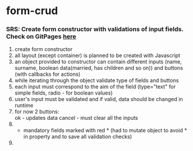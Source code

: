 # form-crud
### SRS: Create form constructor with validations of input fields. Check on GitPages [here](https://demiez.github.io/form-crud/)
1) create form constructor
2) all layout (except container) is planned to be created with Javascript
3) an object provided to constructor can contain different inputs (name, surname, boolean data(married, has children and so on)) and buttons (with callbacks for actions)
4) while iterating through the object validate type of fields and buttons
5) each input must correspond to the aim of the field (type="text" for simple fields, radio - for boolean values)
6) user's input must be validated and if valid, data should be changed in runtime
7) for now 2 buttons:<br>
ok - updates data
cancel - must clear all the inputs
8) + mandatory fields marked with red * (had to mutate object to avoid * in property and to save all validation checks)
9)

